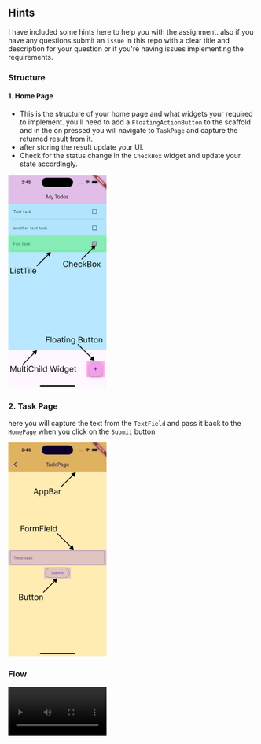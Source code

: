## Hints

I have included some hints here to help you with the assignment.
also if you have any questions submit an `issue` in this repo with a clear title and description for your question or if you're having issues implementing the requirements.


### Structure

#### 1. Home Page

* This is the structure of your home page and what widgets your required to implement.
you'll need to add a `FloatingActionButton` to the scaffold and in the on pressed you will navigate to `TaskPage` and capture the returned result from it.
* after storing the result update your UI.
* Check for the status change in the `CheckBox` widget and update your state accordingly.


<img src="media/Home.png" alt="Home Page" width="200"/>


### 2. Task Page
here you will capture the text from the `TextField` and pass it back to the `HomePage` when you click on the `Submit` button

<img src="media/Task.png" alt="Task Page" width="200"/>





### Flow

<video src='https://github.com/omaralmgerbie/flutter-labs/blob/main/assignment/todo/media/video.mp4' alt="Flow" width="200"/>


